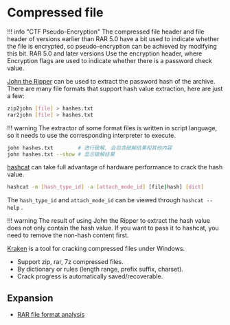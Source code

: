 # Compressed file

!!! info "CTF Pseudo-Encryption" The compressed file header and file header of versions earlier than RAR 5.0 have a bit used to indicate whether the file is encrypted, so pseudo-encryption can be achieved by modifying this bit. RAR 5.0 and later versions Use the encryption header, where Encryption flags are used to indicate whether there is a password check value.

[John the Ripper](https://github.com/openwall/john) can be used to extract the password hash of the archive.<br> There are many file formats that support hash value extraction, here are just a few:

```sh
zip2john [file] > hashes.txt
rar2john [file] > hashes.txt
```

!!! warning The extractor of some format files is written in script language, so it needs to use the corresponding interpreter to execute.

```sh
john hashes.txt        # 进行破解, 会包含破解结果和其他内容
john hashes.txt --show # 显示破解结果
```

[hashcat](https://github.com/hashcat/hashcat) can take full advantage of hardware performance to crack the hash value.

```sh
hashcat -m [hash_type_id] -a [attach_mode_id] [file|hash] [dict]
```

The `hash_type_id` and `attach_mode_id` can be viewed through `hashcat --help` .

!!! warning The result of using John the Ripper to extract the hash value does not only contain the hash value. If you want to pass it to hashcat, you need to remove the non-hash content first.

[Kraken](https://kraken.nswardh.com/) is a tool for cracking compressed files under Windows.

- Support zip, rar, 7z compressed files.
- By dictionary or rules (length range, prefix suffix, charset).
- Crack progress is automatically saved/recoverable.

## Expansion

- [RAR file format analysis](https://sp4n9x.github.io/2020/04/10/RAR%E6%96%87%E4%BB%B6%E6%A0%BC%E5%BC%8F%E5%88%86%E6%9E%90/)
